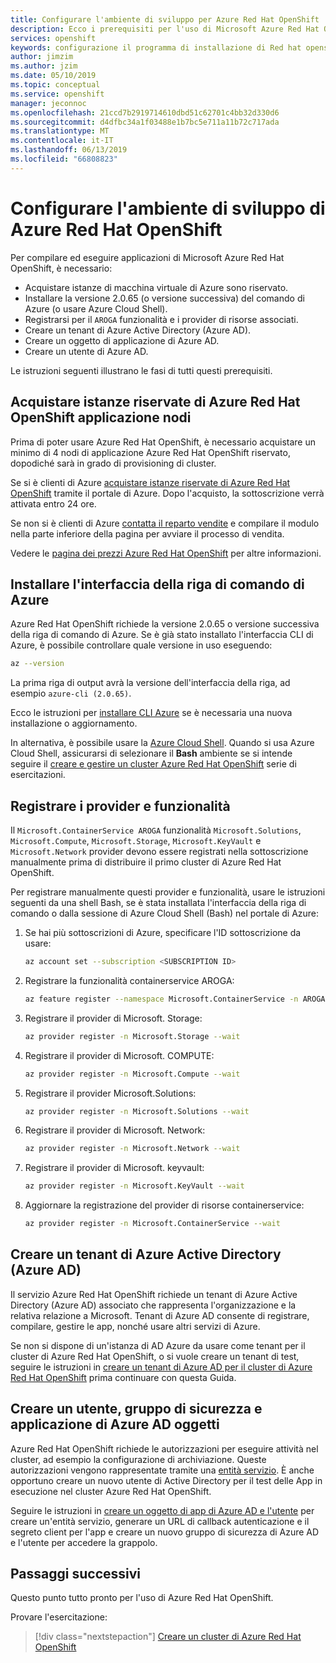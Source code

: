 ```yaml
---
title: Configurare l'ambiente di sviluppo per Azure Red Hat OpenShift | Microsoft Docs
description: Ecco i prerequisiti per l'uso di Microsoft Azure Red Hat OpenShift.
services: openshift
keywords: configurazione il programma di installazione di Red hat openshift
author: jimzim
ms.author: jzim
ms.date: 05/10/2019
ms.topic: conceptual
ms.service: openshift
manager: jeconnoc
ms.openlocfilehash: 21ccd7b2919714610dbd51c62701c4bb32d330d6
ms.sourcegitcommit: d4dfbc34a1f03488e1b7bc5e711a11b72c717ada
ms.translationtype: MT
ms.contentlocale: it-IT
ms.lasthandoff: 06/13/2019
ms.locfileid: "66808823"
---
```

# <a name="set-up-your-azure-red-hat-openshift-dev-environment"></a>Configurare l'ambiente di sviluppo di Azure Red Hat OpenShift

Per compilare ed eseguire applicazioni di Microsoft Azure Red Hat OpenShift, è necessario:

* Acquistare istanze di macchina virtuale di Azure sono riservato.
* Installare la versione 2.0.65 (o versione successiva) del comando di Azure (o usare Azure Cloud Shell).
* Registrarsi per il `AROGA` funzionalità e i provider di risorse associati.
* Creare un tenant di Azure Active Directory (Azure AD).
* Creare un oggetto di applicazione di Azure AD.
* Creare un utente di Azure AD.

Le istruzioni seguenti illustrano le fasi di tutti questi prerequisiti.

## <a name="purchase-azure-red-hat-openshift-application-nodes-reserved-instances"></a>Acquistare istanze riservate di Azure Red Hat OpenShift applicazione nodi

Prima di poter usare Azure Red Hat OpenShift, è necessario acquistare un minimo di 4 nodi di applicazione Azure Red Hat OpenShift riservato, dopodiché sarà in grado di provisioning di cluster.

Se si è clienti di Azure [acquistare istanze riservate di Azure Red Hat OpenShift](https://aka.ms/openshift/buy) tramite il portale di Azure. Dopo l'acquisto, la sottoscrizione verrà attivata entro 24 ore.

Se non si è clienti di Azure [contatta il reparto vendite](https://aka.ms/openshift/contact-sales) e compilare il modulo nella parte inferiore della pagina per avviare il processo di vendita.

Vedere le [pagina dei prezzi Azure Red Hat OpenShift](https://aka.ms/openshift/pricing) per altre informazioni.

## <a name="install-the-azure-cli"></a>Installare l'interfaccia della riga di comando di Azure

Azure Red Hat OpenShift richiede la versione 2.0.65 o versione successiva della riga di comando di Azure. Se è già stato installato l'interfaccia CLI di Azure, è possibile controllare quale versione in uso eseguendo:

```bash
az --version
```

La prima riga di output avrà la versione dell'interfaccia della riga, ad esempio `azure-cli (2.0.65)`.

Ecco le istruzioni per [installare CLI Azure](https://docs.microsoft.com/cli/azure/install-azure-cli?view=azure-cli-latest) se è necessaria una nuova installazione o aggiornamento.

In alternativa, è possibile usare la [Azure Cloud Shell](https://docs.microsoft.com/azure/cloud-shell/overview). Quando si usa Azure Cloud Shell, assicurarsi di selezionare il **Bash** ambiente se si intende seguire il [creare e gestire un cluster Azure Red Hat OpenShift](tutorial-create-cluster.md) serie di esercitazioni.

## <a name="register-providers-and-features"></a>Registrare i provider e funzionalità

Il `Microsoft.ContainerService AROGA` funzionalità `Microsoft.Solutions`, `Microsoft.Compute`, `Microsoft.Storage`, `Microsoft.KeyVault` e `Microsoft.Network` provider devono essere registrati nella sottoscrizione manualmente prima di distribuire il primo cluster di Azure Red Hat OpenShift.

Per registrare manualmente questi provider e funzionalità, usare le istruzioni seguenti da una shell Bash, se è stata installata l'interfaccia della riga di comando o dalla sessione di Azure Cloud Shell (Bash) nel portale di Azure:

1. Se hai più sottoscrizioni di Azure, specificare l'ID sottoscrizione da usare:

    ```bash
    az account set --subscription <SUBSCRIPTION ID>
    ```

1. Registrare la funzionalità containerservice AROGA:

    ```bash
    az feature register --namespace Microsoft.ContainerService -n AROGA
    ```

1. Registrare il provider di Microsoft. Storage:

    ```bash
    az provider register -n Microsoft.Storage --wait
    ```
    
1. Registrare il provider di Microsoft. COMPUTE:

    ```bash
    az provider register -n Microsoft.Compute --wait
    ```

1. Registrare il provider Microsoft.Solutions:

    ```bash
    az provider register -n Microsoft.Solutions --wait
    ```

1. Registrare il provider di Microsoft. Network:

    ```bash
    az provider register -n Microsoft.Network --wait
    ```

1. Registrare il provider di Microsoft. keyvault:

    ```bash
    az provider register -n Microsoft.KeyVault --wait
    ```

1. Aggiornare la registrazione del provider di risorse containerservice:

    ```bash
    az provider register -n Microsoft.ContainerService --wait
    ```

## <a name="create-an-azure-active-directory-azure-ad-tenant"></a>Creare un tenant di Azure Active Directory (Azure AD)

Il servizio Azure Red Hat OpenShift richiede un tenant di Azure Active Directory (Azure AD) associato che rappresenta l'organizzazione e la relativa relazione a Microsoft. Tenant di Azure AD consente di registrare, compilare, gestire le app, nonché usare altri servizi di Azure.

Se non si dispone di un'istanza di AD Azure da usare come tenant per il cluster di Azure Red Hat OpenShift, o si vuole creare un tenant di test, seguire le istruzioni in [creare un tenant di Azure AD per il cluster di Azure Red Hat OpenShift](howto-create-tenant.md) prima continuare con questa Guida.

## <a name="create-an-azure-ad-user-security-group-and-application-object"></a>Creare un utente, gruppo di sicurezza e applicazione di Azure AD oggetti

Azure Red Hat OpenShift richiede le autorizzazioni per eseguire attività nel cluster, ad esempio la configurazione di archiviazione. Queste autorizzazioni vengono rappresentate tramite una [entità servizio](https://docs.microsoft.com/azure/active-directory/develop/app-objects-and-service-principals#service-principal-object). È anche opportuno creare un nuovo utente di Active Directory per il test delle App in esecuzione nel cluster Azure Red Hat OpenShift.

Seguire le istruzioni in [creare un oggetto di app di Azure AD e l'utente](howto-aad-app-configuration.md) per creare un'entità servizio, generare un URL di callback autenticazione e il segreto client per l'app e creare un nuovo gruppo di sicurezza di Azure AD e l'utente per accedere la grappolo.

## <a name="next-steps"></a>Passaggi successivi

Questo punto tutto pronto per l'uso di Azure Red Hat OpenShift.

Provare l'esercitazione:
> [!div class="nextstepaction"]
> [Creare un cluster di Azure Red Hat OpenShift](tutorial-create-cluster.md)

[azure-cli-install]: https://docs.microsoft.com/cli/azure/install-azure-cli
